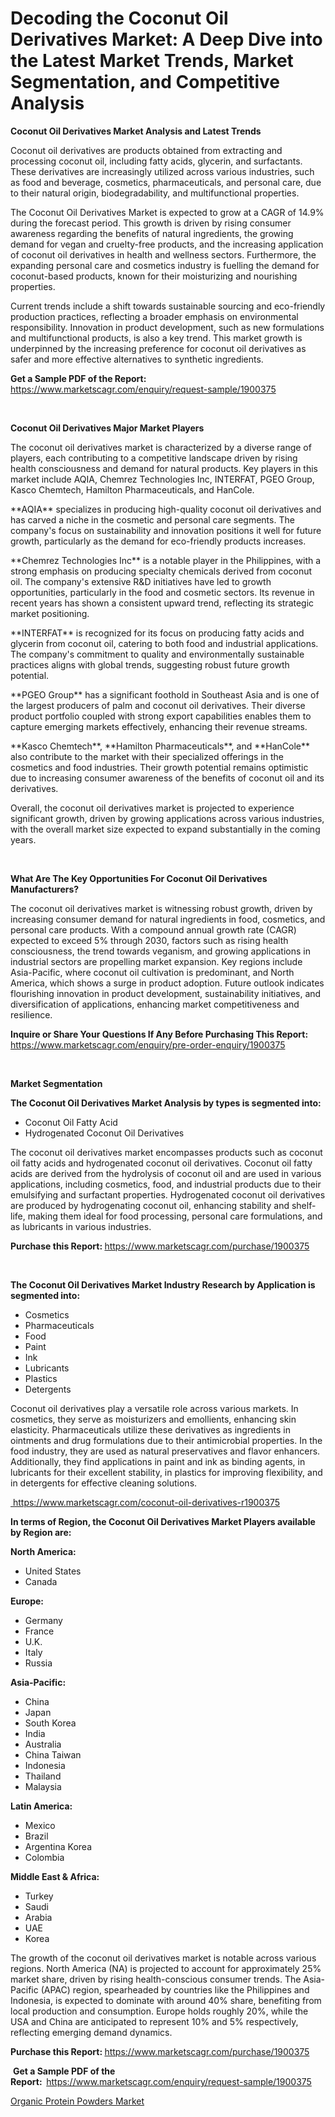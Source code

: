 <p><h1>Decoding the Coconut Oil Derivatives Market: A Deep Dive into the Latest Market Trends, Market Segmentation, and Competitive Analysis</h1></p><p><strong>Coconut Oil Derivatives Market Analysis and Latest Trends</strong></p>
<p><p>Coconut oil derivatives are products obtained from extracting and processing coconut oil, including fatty acids, glycerin, and surfactants. These derivatives are increasingly utilized across various industries, such as food and beverage, cosmetics, pharmaceuticals, and personal care, due to their natural origin, biodegradability, and multifunctional properties. </p><p>The Coconut Oil Derivatives Market is expected to grow at a CAGR of 14.9% during the forecast period. This growth is driven by rising consumer awareness regarding the benefits of natural ingredients, the growing demand for vegan and cruelty-free products, and the increasing application of coconut oil derivatives in health and wellness sectors. Furthermore, the expanding personal care and cosmetics industry is fuelling the demand for coconut-based products, known for their moisturizing and nourishing properties.</p><p>Current trends include a shift towards sustainable sourcing and eco-friendly production practices, reflecting a broader emphasis on environmental responsibility. Innovation in product development, such as new formulations and multifunctional products, is also a key trend. This market growth is underpinned by the increasing preference for coconut oil derivatives as safer and more effective alternatives to synthetic ingredients.</p></p>
<p><strong>Get a Sample PDF of the Report:&nbsp;</strong> <a href="https://www.marketscagr.com/enquiry/request-sample/1900375?utm_campaign=3124&utm_medium=2&utm_source=Github&utm_content=ia&utm_term=07042025&utm_id=coconut-oil-derivatives">https://www.marketscagr.com/enquiry/request-sample/1900375</a></p>
<p>&nbsp;</p>
<p><strong>Coconut Oil Derivatives Major Market Players</strong></p>
<p><p>The coconut oil derivatives market is characterized by a diverse range of players, each contributing to a competitive landscape driven by rising health consciousness and demand for natural products. Key players in this market include AQIA, Chemrez Technologies Inc, INTERFAT, PGEO Group, Kasco Chemtech, Hamilton Pharmaceuticals, and HanCole.</p><p>**AQIA** specializes in producing high-quality coconut oil derivatives and has carved a niche in the cosmetic and personal care segments. The company's focus on sustainability and innovation positions it well for future growth, particularly as the demand for eco-friendly products increases.</p><p>**Chemrez Technologies Inc** is a notable player in the Philippines, with a strong emphasis on producing specialty chemicals derived from coconut oil. The company's extensive R&D initiatives have led to growth opportunities, particularly in the food and cosmetic sectors. Its revenue in recent years has shown a consistent upward trend, reflecting its strategic market positioning.</p><p>**INTERFAT** is recognized for its focus on producing fatty acids and glycerin from coconut oil, catering to both food and industrial applications. The company's commitment to quality and environmentally sustainable practices aligns with global trends, suggesting robust future growth potential.</p><p>**PGEO Group** has a significant foothold in Southeast Asia and is one of the largest producers of palm and coconut oil derivatives. Their diverse product portfolio coupled with strong export capabilities enables them to capture emerging markets effectively, enhancing their revenue streams.</p><p>**Kasco Chemtech**, **Hamilton Pharmaceuticals**, and **HanCole** also contribute to the market with their specialized offerings in the cosmetics and food industries. Their growth potential remains optimistic due to increasing consumer awareness of the benefits of coconut oil and its derivatives.</p><p>Overall, the coconut oil derivatives market is projected to experience significant growth, driven by growing applications across various industries, with the overall market size expected to expand substantially in the coming years.</p></p>
<p>&nbsp;</p>
<p><strong>What Are The Key Opportunities For Coconut Oil Derivatives Manufacturers?</strong></p>
<p><p>The coconut oil derivatives market is witnessing robust growth, driven by increasing consumer demand for natural ingredients in food, cosmetics, and personal care products. With a compound annual growth rate (CAGR) expected to exceed 5% through 2030, factors such as rising health consciousness, the trend towards veganism, and growing applications in industrial sectors are propelling market expansion. Key regions include Asia-Pacific, where coconut oil cultivation is predominant, and North America, which shows a surge in product adoption. Future outlook indicates flourishing innovation in product development, sustainability initiatives, and diversification of applications, enhancing market competitiveness and resilience.</p></p>
<p><strong>Inquire or Share Your Questions If Any Before Purchasing This Report:</strong> <a href="https://www.marketscagr.com/enquiry/pre-order-enquiry/1900375?utm_campaign=3124&utm_medium=2&utm_source=Github&utm_content=ia&utm_term=07042025&utm_id=coconut-oil-derivatives">https://www.marketscagr.com/enquiry/pre-order-enquiry/1900375</a></p>
<p>&nbsp;</p>
<p><strong>Market Segmentation</strong></p>
<p><strong>The Coconut Oil Derivatives Market Analysis by types is segmented into:</strong></p>
<p><ul><li>Coconut Oil Fatty Acid</li><li>Hydrogenated Coconut Oil Derivatives</li></ul></p>
<p><p>The coconut oil derivatives market encompasses products such as coconut oil fatty acids and hydrogenated coconut oil derivatives. Coconut oil fatty acids are derived from the hydrolysis of coconut oil and are used in various applications, including cosmetics, food, and industrial products due to their emulsifying and surfactant properties. Hydrogenated coconut oil derivatives are produced by hydrogenating coconut oil, enhancing stability and shelf-life, making them ideal for food processing, personal care formulations, and as lubricants in various industries.</p></p>
<p><strong>Purchase this Report:&nbsp;</strong><a href="https://www.marketscagr.com/purchase/1900375?utm_campaign=3124&utm_medium=2&utm_source=Github&utm_content=ia&utm_term=07042025&utm_id=coconut-oil-derivatives">https://www.marketscagr.com/purchase/1900375</a></p>
<p>&nbsp;</p>
<p><strong>The Coconut Oil Derivatives Market Industry Research by Application is segmented into:</strong></p>
<p><ul><li>Cosmetics</li><li>Pharmaceuticals</li><li>Food</li><li>Paint</li><li>Ink</li><li>Lubricants</li><li>Plastics</li><li>Detergents</li></ul></p>
<p><p>Coconut oil derivatives play a versatile role across various markets. In cosmetics, they serve as moisturizers and emollients, enhancing skin elasticity. Pharmaceuticals utilize these derivatives as ingredients in ointments and drug formulations due to their antimicrobial properties. In the food industry, they are used as natural preservatives and flavor enhancers. Additionally, they find applications in paint and ink as binding agents, in lubricants for their excellent stability, in plastics for improving flexibility, and in detergents for effective cleaning solutions.</p></p>
<p><a href="https://www.marketscagr.com/coconut-oil-derivatives-r1900375?utm_campaign=3124&utm_medium=2&utm_source=Github&utm_content=ia&utm_term=07042025&utm_id=coconut-oil-derivatives">&nbsp;https://www.marketscagr.com/coconut-oil-derivatives-r1900375</a></p>
<p><strong>In terms of Region, the Coconut Oil Derivatives Market Players available by Region are:</strong></p>
<p>
    <p> <strong> North America: </strong>
        <ul>
            <li>United States</li>
            <li>Canada</li>
        </ul>
        </p> 
    <p> <strong> Europe: </strong>
        <ul>
            <li>Germany</li>
            <li>France</li>
            <li>U.K.</li>
            <li>Italy</li>
            <li>Russia</li>
        </ul>
        </p> 
    <p> <strong> Asia-Pacific: </strong>
        <ul>
            <li>China</li>
            <li>Japan</li>
            <li>South Korea</li>
            <li>India</li>
            <li>Australia</li>
            <li>China Taiwan</li>
            <li>Indonesia</li>
            <li>Thailand</li>
            <li>Malaysia</li>
        </ul>
        </p> 
    <p> <strong> Latin America: </strong>
        <ul>
            <li>Mexico</li>
            <li>Brazil</li>
            <li>Argentina Korea</li>
            <li>Colombia</li>
        </ul>
        </p> 
    <p> <strong> Middle East & Africa: </strong>
        <ul>
            <li>Turkey</li>
            <li>Saudi</li>
            <li>Arabia</li>
            <li>UAE</li>
            <li>Korea</li>
        </ul>
    </p>
    </p>
<p><p>The growth of the coconut oil derivatives market is notable across various regions. North America (NA) is projected to account for approximately 25% market share, driven by rising health-conscious consumer trends. The Asia-Pacific (APAC) region, spearheaded by countries like the Philippines and Indonesia, is expected to dominate with around 40% share, benefiting from local production and consumption. Europe holds roughly 20%, while the USA and China are anticipated to represent 10% and 5% respectively, reflecting emerging demand dynamics.</p></p>
<p><strong>Purchase this Report: </strong><a href="https://www.marketscagr.com/purchase/1900375?utm_campaign=3124&utm_medium=2&utm_source=Github&utm_content=ia&utm_term=07042025&utm_id=coconut-oil-derivatives">https://www.marketscagr.com/purchase/1900375</a></p>
<p>&nbsp;<strong>Get a Sample PDF of the Report:&nbsp;&nbsp;</strong><a href="https://www.marketscagr.com/enquiry/request-sample/1900375?utm_campaign=3124&utm_medium=2&utm_source=Github&utm_content=ia&utm_term=07042025&utm_id=coconut-oil-derivatives">https://www.marketscagr.com/enquiry/request-sample/1900375</a></p>
<p><strong></strong></p>
<p><p><a href="https://github.com/castoriffic/Market-Research-Report-List-6/blob/main/organic-protein-powders-market.md?utm_campaign=3124&utm_medium=2&utm_source=Github&utm_content=ia&utm_term=07042025&utm_id=coconut-oil-derivatives">Organic Protein Powders Market</a></p></p>